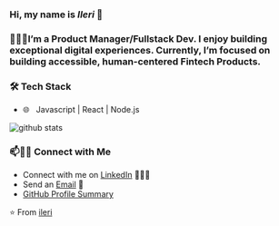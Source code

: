 ### Hi, my name is <em>Ileri</em> 👋

<!--
**onlyArsh/onlyArsh** is a ✨ _special_ ✨ repository because its `README.md` (this file) appears on your GitHub profile.
Here are some ideas to get you started:
- 🔭 I’m currently transitioning into Product Management 
- 🌱 I’m currently learning Node.js
- 👯 I’m looking to collaborate on projects
- 🤔 I’m looking for help with Devops study
- 💬 Ask me about Blockchain, chess, football,
- 📫 How to reach me: Twitter @I.dream.lucid
- 😄 Pronouns: he/him
- ⚡ Fun fact: I'm a chess master 🤓
- 🎮 &nbsp; Unity
- 💻 &nbsp; Devops
- 🔧 &nbsp; Git 
-->

<h3> 👨🏻‍💻I’m a Product Manager/Fullstack Dev. I enjoy building exceptional digital experiences. Currently, I’m focused on building accessible, human-centered Fintech Products.</h3>


<h3>🛠 Tech Stack</h3>

- 🌐 &nbsp; Javascript | React | Node.js



![github stats](https://github-readme-stats.vercel.app/api?username=ileri-Arowolo&show_icons=true)

### 📫🤝🏻 Connect with Me

 - Connect with me on [LinkedIn](https://www.linkedin.com/in/ileriarowolo/) 👨🏻‍💻
 - Send an [Email](mailto:arowoloilerioluwa@gmail.com) 💌
 - [GitHub Profile Summary](https://profile-summary-for-github.com/user/ileri-Arowolo)




 ⭐️ From [ileri](https://github.com/[ileri-Arowolo])
